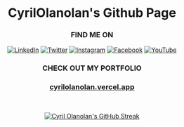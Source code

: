 <h1 align="center" style="font-weight:bold;">CyrilOlanolan's Github Page</h1>

<!-- CONNECT WITH ME -->
<div align="center">
<h3>FIND ME ON</h3>

[![LinkedIn](https://img.shields.io/badge/linkedin-%230077B5.svg?style=for-the-badge&logo=linkedin&logoColor=white)](https://www.linkedin.com/in/CyrilOlanolan/)
[![Twitter](https://img.shields.io/badge/Twitter-%231DA1F2.svg?style=for-the-badge&logo=Twitter&logoColor=white)](https://www.twitter.com/CyrilOlanolan/)
[![Instagram](https://img.shields.io/badge/Instagram-%23E4405F.svg?style=for-the-badge&logo=Instagram&logoColor=white)](https://www.instagram.com/CyrilOlanolan/)
[![Facebook](https://img.shields.io/badge/Facebook-%231877F2.svg?style=for-the-badge&logo=Facebook&logoColor=white)](https://www.facebook.com/CyrilOlanolan/)
[![YouTube](https://img.shields.io/badge/Youtube-%23FF0000.svg?style=for-the-badge&logo=YouTube&logoColor=white)](https://www.youtube.com/CyrilOlanolan/)

</div>

<!-- PORTFOLIO -->
<div align="center">
<h3>CHECK OUT MY PORTFOLIO</h3>
<h3><a href="https://cyrilolanolan.vercel.app" target="_blank">cyrilolanolan.vercel.app</a></h3>
</div>

<br />

<div align="center">

<!-- GITHUB STREAK -->
[![Cyril Olanolan's GitHub Streak](https://github-readme-streak-stats.herokuapp.com/?user=CyrilOlanolan&background=272822&ring=DDFFBC&currStreakLabel=DDFFBC&dates=DFD8C8&sideLabels=DFD8C8&currStreakNum=FFDD6C&sideNums=DDFFBC&border=75715E&fire=FFDD6C&stroke=DFD8C8)](https://github.com/CyrilOlanolan)

<!-- GITHUB STATISTICS -->
<!-- [![CyrilOlanolan's GitHub Statistics](https://github-readme-stats.vercel.app/api?username=CyrilOlanolan&count_private=true&include_all_commits=true&show_icons=true&title_color=DDFFBC&text_color=DFD8C8&icon_color=75715e&bg_color=272822&border_color=75715e&custom_title=CyrilOlanolan's%20Statistics)](https://github.com/CyrilOlanolan) -->

<!-- TOP LANGUAGES CARD -->
<!-- [![CyrilOlanolan's Top Languages](https://github-readme-stats.vercel.app/api/top-langs/?username=CyrilOlanolan&layout=compact)](https://github.com/CyrilOlanolan) -->

</div>